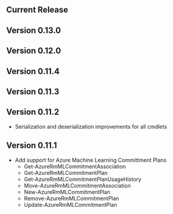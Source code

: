 <!--
    Please leave this section at the top of the change log.

    Changes for the current release should go under the section titled "Current Release", and should adhere to the following format:

    ## Current Release
    * Overview of change #1
        - Additional information about change #1
    * Overview of change #2
        - Additional information about change #2
        - Additional information about change #2
    * Overview of change #3
    * Overview of change #4
        - Additional information about change #4

    ## YYYY.MM.DD - Version X.Y.Z (Previous Release)
    * Overview of change #1
        - Additional information about change #1
-->
## Current Release

## Version 0.13.0

## Version 0.12.0

## Version 0.11.4

## Version 0.11.3

## Version 0.11.2
* Serialization and deserialization improvements for all cmdlets

## Version 0.11.1
* Add support for Azure Machine Learning Committment Plans
    - Get-AzureRmMLCommitmentAssociation
    - Get-AzureRmMLCommitmentPlan
    - Get-AzureRmMLCommitmentPlanUsageHistory
    - Move-AzureRmMLCommitmentAssociation
    - New-AzureRmMLCommitmentPlan
    - Remove-AzureRmMLCommitmentPlan
    - Update-AzureRmMLCommitmentPlan